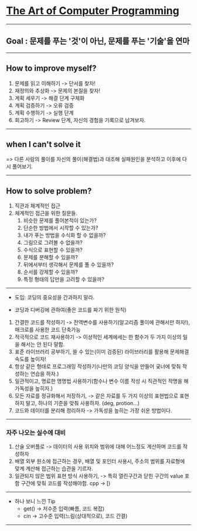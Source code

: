 # [The Art of Computer Programming](../../README.md)
---

## Goal : 문제를 푸는 '것'이 아닌, 문제를 푸는 '기술'을 연마


---

## How to improve myself?

   1. 문제를 읽고 이해하기 -> 단서를 찾자!
   2. 재정의와 추상화 -> 문제의 본질을 찾자!
   3. 계획 세우기 -> 해결 단계 구체화
   4. 계획 검증하기 -> 오류 검증
   5. 계획 수행하기 -> 실행 단계
   6. 회고하기 -> Review 단계, 자신의 경험을 기록으로 남겨보자.

---

## when I can't solve it

=> 다른 사람의 풀이를 자신의 풀이(해결법)과 대조해 실패원인을 분석하고 이후에 다시 풀어보기.

---

## How to solve problem?

1. 직관과 체계적인 접근
2. 체계적인 접근을 위한 질문들.
   1. 비슷한 문제를 풀어본적이 있는가?
   2. 단순한 방법에서 시작할 수 있는가?
   3. 내가 푸는 방법을 수식화 할 수 없을까?
   4. 그림으로 그려볼 수 없을까?
   5. 수식으로 표현할 수 있을까?
   6. 문제를 분해할 수 있을까?
   7. 뒤에서부터 생각해서 문제를 풀 수 있을까?
   8. 순서를 강제할 수 있을까?
   9. 특정 형태의 답만을 고려할 수 있을까?

---

- 도입: 코딩의 중요성을 간과하지 말라.

- 코딩과 디버깅에 관하여(좋은 코드를 짜기 위한 원칙)

1. 간결한 코드를 작성하기 -> 전역변수를 사용하기(알고리즘 풀이에 관해서만 하자!), 매크로를 사용한 코드 단축가능
2. 적극적으로 코드 재사용하기 -> 이상적인 세계에세는 한 함수가 두 가지 이상의 일을 해서는 안 된다 말함.
3. 표준 라이브러리 공부하기, 쓸 수 있는(이미 검증된) 라이브러리를 활용해 문제해결 속도를 높이자!
4. 항상 같은 형태로 프로그래밍 작성하기(나만의 코딩 양식을 만들어 궂너에 맞춰 작성하는 연습을 하자.)
5. 일관적이고, 명료한 명명법 사용하기(함수나 변수 이름 작성 시 직관적인 작명을 해 가독성을 높히자.)
6. 모든 자료를 정규화해서 저장하기, -> 같은 자료를 두 가지 이상의 표현법으로 표현하지 말고, 하나의 기준을 맞춰 사용하자. (deg, protion...)
7. 코드와 데이터를 분리해 정리하자 -> 가독성을 높히는 가장 쉬운 방법이다. 

---
### 자주 나오는 실수에 대비

1. 산술 오버플로 -> 데이터의 사용 위치와 범위에 대해 어느정도 계산하며 코드를 작성하자
2. 배열 외부 원소에 접근하는 경우, 배열 및 포인터 사용시, 주소의 범위를 자료형에 맞계 계산해 접근하는 습관을 기르자. 
3. 일관되지 않은 범위 표현 방식 사용하기, ->  특히 열린구간과 닫힌 구간의 value 포함 구간에 맞춰 코드를 작성해야함. cpp -> [)

---

* 하나 보니 느낀 Tip
  * get()  -> 저수준 입력(빠름, 코드 복잡)
  * cin -> 고수준 입력(느림(상대적으로), 코드 간결)

---